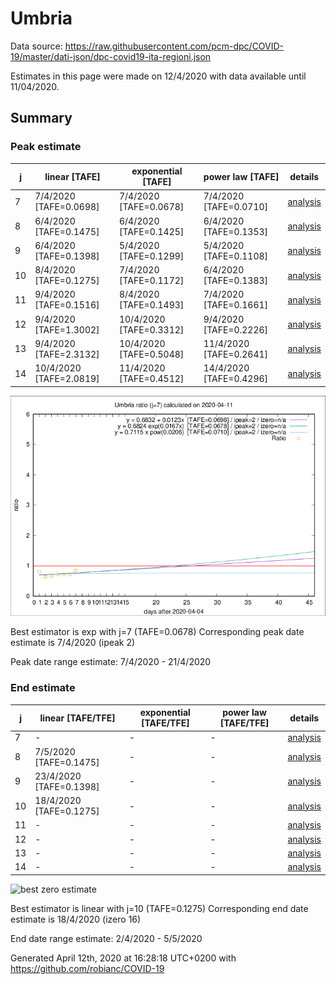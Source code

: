 # Umbria


Data source: https://raw.githubusercontent.com/pcm-dpc/COVID-19/master/dati-json/dpc-covid19-ita-regioni.json

Estimates in this page were made on 12/4/2020 with data available until 11/04/2020.


## Summary 

### Peak estimate 
|j|linear [TAFE]|exponential [TAFE]|power law [TAFE]|details|
|---|----|-----------|---------|-------|
|7|7/4/2020 [TAFE=0.0698]|7/4/2020 [TAFE=0.0678]|7/4/2020 [TAFE=0.0710]|[analysis](COVID-19_umbria_j7_2020-04-11.md)|
|8|6/4/2020 [TAFE=0.1475]|6/4/2020 [TAFE=0.1425]|6/4/2020 [TAFE=0.1353]|[analysis](COVID-19_umbria_j8_2020-04-11.md)|
|9|6/4/2020 [TAFE=0.1398]|5/4/2020 [TAFE=0.1299]|5/4/2020 [TAFE=0.1108]|[analysis](COVID-19_umbria_j9_2020-04-11.md)|
|10|8/4/2020 [TAFE=0.1275]|7/4/2020 [TAFE=0.1172]|6/4/2020 [TAFE=0.1383]|[analysis](COVID-19_umbria_j10_2020-04-11.md)|
|11|9/4/2020 [TAFE=0.1516]|8/4/2020 [TAFE=0.1493]|7/4/2020 [TAFE=0.1661]|[analysis](COVID-19_umbria_j11_2020-04-11.md)|
|12|9/4/2020 [TAFE=1.3002]|10/4/2020 [TAFE=0.3312]|9/4/2020 [TAFE=0.2226]|[analysis](COVID-19_umbria_j12_2020-04-11.md)|
|13|9/4/2020 [TAFE=2.3132]|10/4/2020 [TAFE=0.5048]|11/4/2020 [TAFE=0.2641]|[analysis](COVID-19_umbria_j13_2020-04-11.md)|
|14|10/4/2020 [TAFE=2.0819]|11/4/2020 [TAFE=0.4512]|14/4/2020 [TAFE=0.4296]|[analysis](COVID-19_umbria_j14_2020-04-11.md)|

![best peak estimate](COVID-19_umbria_j7_2020-04-11.png)

Best estimator is exp with j=7 (TAFE=0.0678)
Corresponding peak date estimate is 7/4/2020 (ipeak 2)


Peak date range estimate: 7/4/2020 - 21/4/2020

### End estimate 
|j|linear [TAFE/TFE]|exponential [TAFE/TFE]|power law [TAFE/TFE]|details|
|---|----|-----------|---------|-------|
|7|-|-|-|[analysis](COVID-19_umbria_j7_2020-04-11.md)|
|8|7/5/2020 [TAFE=0.1475]|-|-|[analysis](COVID-19_umbria_j8_2020-04-11.md)|
|9|23/4/2020 [TAFE=0.1398]|-|-|[analysis](COVID-19_umbria_j9_2020-04-11.md)|
|10|18/4/2020 [TAFE=0.1275]|-|-|[analysis](COVID-19_umbria_j10_2020-04-11.md)|
|11|-|-|-|[analysis](COVID-19_umbria_j11_2020-04-11.md)|
|12|-|-|-|[analysis](COVID-19_umbria_j12_2020-04-11.md)|
|13|-|-|-|[analysis](COVID-19_umbria_j13_2020-04-11.md)|
|14|-|-|-|[analysis](COVID-19_umbria_j14_2020-04-11.md)|

![best zero estimate](COVID-19_umbria_j10_2020-04-11.png)

Best estimator is linear with j=10 (TAFE=0.1275)
Corresponding end date estimate is 18/4/2020 (izero 16)


End date range estimate: 2/4/2020 - 5/5/2020

Generated April 12th, 2020 at 16:28:18 UTC+0200 with https://github.com/robianc/COVID-19
